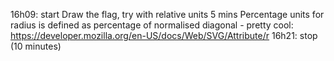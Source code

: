 16h09: start
Draw the flag, try with relative units
5 mins
Percentage units for radius is defined as percentage of normalised diagonal - pretty cool:
https://developer.mozilla.org/en-US/docs/Web/SVG/Attribute/r
16h21: stop (10 minutes)

